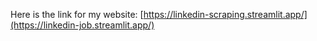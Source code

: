 Here is the link for my website: [https://linkedin-scraping.streamlit.app/](https://linkedin-job.streamlit.app/)
